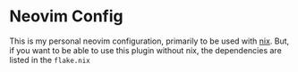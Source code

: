 # Neovim Config

This is my personal neovim configuration, primarily to be used with [nix](https://nixos.org/). But, if you want to be able to use this plugin without nix, the dependencies are listed in the `flake.nix`
